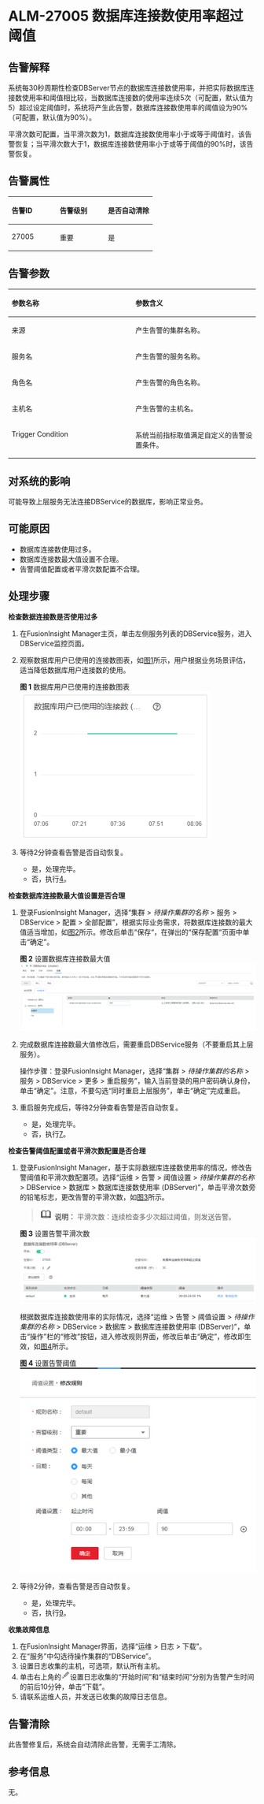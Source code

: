 # ALM-27005 数据库连接数使用率超过阈值<a name="ALM-27005"></a>

## 告警解释<a name="section60313499"></a>

系统每30秒周期性检查DBServer节点的数据库连接数使用率，并把实际数据库连接数使用率和阈值相比较，当数据库连接数的使用率连续5次（可配置，默认值为5）超过设定阈值时，系统将产生此告警，数据库连接数使用率的阈值设为90%（可配置，默认值为90%）。

平滑次数可配置，当平滑次数为1，数据库连接数使用率小于或等于阈值时，该告警恢复；当平滑次数大于1，数据库连接数使用率小于或等于阈值的90%时，该告警恢复。

## 告警属性<a name="section5950580"></a>

<a name="table15548096"></a>
<table><thead align="left"><tr id="row49989141"><th class="cellrowborder" valign="top" width="33.33333333333333%" id="mcps1.1.4.1.1"><p id="p22588643"><a name="p22588643"></a><a name="p22588643"></a>告警ID</p>
</th>
<th class="cellrowborder" valign="top" width="33.33333333333333%" id="mcps1.1.4.1.2"><p id="p17740769"><a name="p17740769"></a><a name="p17740769"></a>告警级别</p>
</th>
<th class="cellrowborder" valign="top" width="33.33333333333333%" id="mcps1.1.4.1.3"><p id="p27716151"><a name="p27716151"></a><a name="p27716151"></a>是否自动清除</p>
</th>
</tr>
</thead>
<tbody><tr id="row30415758"><td class="cellrowborder" valign="top" width="33.33333333333333%" headers="mcps1.1.4.1.1 "><p id="p47757325"><a name="p47757325"></a><a name="p47757325"></a>27005</p>
</td>
<td class="cellrowborder" valign="top" width="33.33333333333333%" headers="mcps1.1.4.1.2 "><p id="p43138141"><a name="p43138141"></a><a name="p43138141"></a>重要</p>
</td>
<td class="cellrowborder" valign="top" width="33.33333333333333%" headers="mcps1.1.4.1.3 "><p id="p4528550"><a name="p4528550"></a><a name="p4528550"></a>是</p>
</td>
</tr>
</tbody>
</table>

## 告警参数<a name="section53555227"></a>

<a name="table31268239"></a>
<table><thead align="left"><tr id="row59179380"><th class="cellrowborder" valign="top" width="50%" id="mcps1.1.3.1.1"><p id="p28800514"><a name="p28800514"></a><a name="p28800514"></a>参数名称</p>
</th>
<th class="cellrowborder" valign="top" width="50%" id="mcps1.1.3.1.2"><p id="p51140308"><a name="p51140308"></a><a name="p51140308"></a>参数含义</p>
</th>
</tr>
</thead>
<tbody><tr id="row817112239128"><td class="cellrowborder" valign="top" width="50%" headers="mcps1.1.3.1.1 "><p id="p13858113752316"><a name="p13858113752316"></a><a name="p13858113752316"></a>来源</p>
</td>
<td class="cellrowborder" valign="top" width="50%" headers="mcps1.1.3.1.2 "><p id="p187931338134115"><a name="p187931338134115"></a><a name="p187931338134115"></a>产生告警的集群名称。</p>
</td>
</tr>
<tr id="row48724307"><td class="cellrowborder" valign="top" width="50%" headers="mcps1.1.3.1.1 "><p id="p39123317"><a name="p39123317"></a><a name="p39123317"></a>服务名</p>
</td>
<td class="cellrowborder" valign="top" width="50%" headers="mcps1.1.3.1.2 "><p id="p40661878"><a name="p40661878"></a><a name="p40661878"></a>产生告警的服务名称。</p>
</td>
</tr>
<tr id="row30412584"><td class="cellrowborder" valign="top" width="50%" headers="mcps1.1.3.1.1 "><p id="p37226997"><a name="p37226997"></a><a name="p37226997"></a>角色名</p>
</td>
<td class="cellrowborder" valign="top" width="50%" headers="mcps1.1.3.1.2 "><p id="p22312707"><a name="p22312707"></a><a name="p22312707"></a>产生告警的角色名称。</p>
</td>
</tr>
<tr id="row66596640"><td class="cellrowborder" valign="top" width="50%" headers="mcps1.1.3.1.1 "><p id="p66118565"><a name="p66118565"></a><a name="p66118565"></a>主机名</p>
</td>
<td class="cellrowborder" valign="top" width="50%" headers="mcps1.1.3.1.2 "><p id="p61851848"><a name="p61851848"></a><a name="p61851848"></a>产生告警的主机名。</p>
</td>
</tr>
<tr id="row19795720"><td class="cellrowborder" valign="top" width="50%" headers="mcps1.1.3.1.1 "><p id="p59949472"><a name="p59949472"></a><a name="p59949472"></a>Trigger Condition</p>
</td>
<td class="cellrowborder" valign="top" width="50%" headers="mcps1.1.3.1.2 "><p id="p24069040"><a name="p24069040"></a><a name="p24069040"></a>系统当前指标取值满足自定义的告警设置条件。</p>
</td>
</tr>
</tbody>
</table>

## 对系统的影响<a name="section12235000"></a>

可能导致上层服务无法连接DBService的数据库，影响正常业务。

## 可能原因<a name="section43006140"></a>

-   数据库连接数使用过多。
-   数据库连接数最大值设置不合理。
-   告警阈值配置或者平滑次数配置不合理。

## 处理步骤<a name="section1651702593"></a>

**检查数据连接数是否使用过多**

1.  在FusionInsight Manager主页，单击左侧服务列表的DBService服务，进入DBService监控页面。
2.  观察数据库用户已使用的连接数图表，如[图1](#fig206520365224)所示，用户根据业务场景评估，适当降低数据库用户连接数的使用。

    **图 1**  数据库用户已使用的连接数图表<a name="fig206520365224"></a>  
    ![](figures/数据库用户已使用的连接数图表.png "数据库用户已使用的连接数图表")

3.  等待2分钟查看告警是否自动恢复。
    -   是，处理完毕。
    -   否，执行[4](#li16521364227)。


**检查数据库连接数最大值设置是否合理**

1.  <a name="li16521364227"></a>登录FusionInsight Manager，选择“集群 \>  _待操作集群的名称_  \> 服务 \> DBService \> 配置 \> 全部配置”，根据实际业务需求，将数据库连接数的最大值适当增加，如[图2](#fig6652183682220)所示。修改后单击“保存“，在弹出的“保存配置“页面中单击“确定”。

    **图 2**  设置数据库连接数最大值<a name="fig6652183682220"></a>  
    ![](figures/设置数据库连接数最大值.png "设置数据库连接数最大值")

2.  完成数据库连接数最大值修改后，需要重启DBService服务（不要重启其上层服务）。

    操作步骤：登录FusionInsight Manager，选择“集群 \>  _待操作集群的名称_  \> 服务 \> DBService \> 更多 \> 重启服务”，输入当前登录的用户密码确认身份，单击“确定”。注意，不要勾选“同时重启上层服务”，单击“确定”完成重启。

3.  重启服务完成后，等待2分钟查看告警是否自动恢复。
    -   是，处理完毕。
    -   否，执行[7](#li79886464297)。


**检查告警阈值配置或者平滑次数配置是否合理**

1.  <a name="li79886464297"></a>登录FusionInsight Manager，基于实际数据库连接数使用率的情况，修改告警阈值和平滑次数配置项。选择“运维 \> 告警 \> 阈值设置 \>  _待操作集群的名称_  \> DBService \> 数据库 \> 数据库连接数使用率 \(DBServer\)”，单击平滑次数旁的铅笔标志，更改告警的平滑次数，如[图3](#fig39889469292)所示。

    >![](public_sys-resources/icon-note.gif) **说明：** 
    >平滑次数：连续检查多少次超过阈值，则发送告警。

    **图 3**  设置告警平滑次数<a name="fig39889469292"></a>  
    ![](figures/设置告警平滑次数-129.png "设置告警平滑次数-129")

    根据数据库连接数使用率的实际情况，选择“运维 \> 告警 \> 阈值设置 \>  _待操作集群的名称_  \> DBService \> 数据库 \> 数据库连接数使用率 \(DBServer\)”，单击“操作”栏的“修改”按钮，进入修改规则界面，修改后单击“确定”，修改即生效，如[图4](#fig109881046112910)所示。

    **图 4**  设置告警阈值<a name="fig109881046112910"></a>  
    ![](figures/设置告警阈值-130.png "设置告警阈值-130")

2.  等待2分钟，查看告警是否自动恢复。
    -   是，处理完毕。
    -   否，执行[9](#li39839699173731)。


**收集故障信息**

1.  <a name="li39839699173731"></a>在FusionInsight Manager界面，选择“运维 \> 日志 \> 下载”。
2.  在“服务”中勾选待操作集群的“DBService”。
3.  设置日志收集的主机，可选项，默认所有主机。
4.  单击右上角的![](figures/zh-cn_image_0263895392.png)设置日志收集的“开始时间”和“结束时间”分别为告警产生时间的前后10分钟，单击“下载”。
5.  请联系运维人员，并发送已收集的故障日志信息。

## 告警清除<a name="section169311343318"></a>

此告警修复后，系统会自动清除此告警，无需手工清除。

## 参考信息<a name="section60945317"></a>

无。

